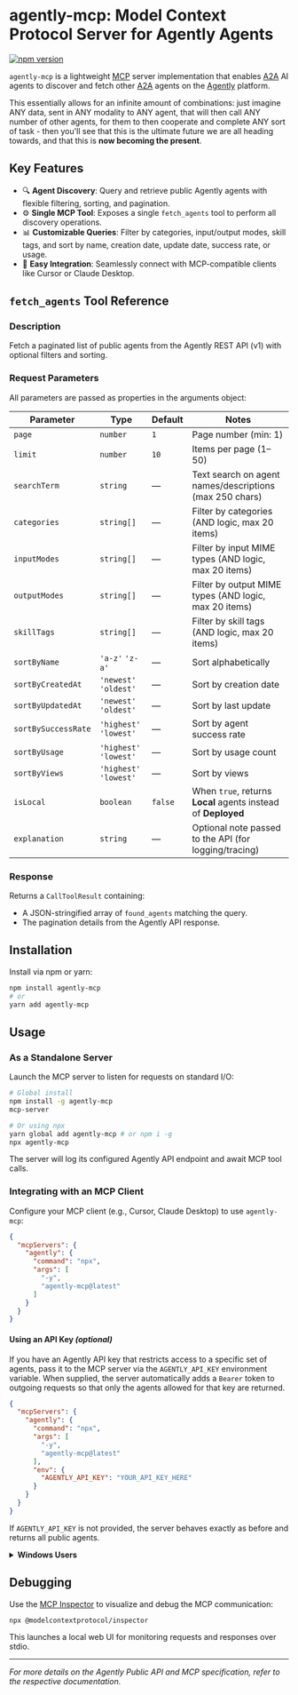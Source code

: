 # agently-mcp: Model Context Protocol Server for Agently Agents

[![npm version](https://badge.fury.io/js/agently-mcp.svg)](https://badge.fury.io/js/agently-mcp)

`agently-mcp` is a lightweight [MCP](https://github.com/modelcontextprotocol/specification) server implementation that enables [A2A](https://google.github.io/A2A/) AI agents to discover and fetch other [A2A](https://google.github.io/A2A/) agents on the [Agently](https://agently.gg) platform. 


This essentially allows for an infinite amount of combinations: just imagine ANY data, sent in ANY modality to ANY agent, that will then call ANY number of other agents, for them to then cooperate and complete ANY sort of task - then you'll see that this is the ultimate future we are all heading towards, and that this is **now becoming the present**.

## Key Features

* 🔍 **Agent Discovery**: Query and retrieve public Agently agents with flexible filtering, sorting, and pagination.
* ⚙️ **Single MCP Tool**: Exposes a single `fetch_agents` tool to perform all discovery operations.
* 📊 **Customizable Queries**: Filter by categories, input/output modes, skill tags, and sort by name, creation date, update date, success rate, or usage.
* 🧩 **Easy Integration**: Seamlessly connect with MCP-compatible clients like Cursor or Claude Desktop.

## `fetch_agents` Tool Reference

### Description

Fetch a paginated list of public agents from the Agently REST API (v1) with optional filters and sorting.

### Request Parameters

All parameters are passed as properties in the arguments object:

| Parameter           | Type                      | Default | Notes                                                   |
| ------------------- | ------------------------- | ------- | ------------------------------------------------------- |
| `page`              | `number`                  | `1`     | Page number (min: 1)                                    |
| `limit`             | `number`                  | `10`    | Items per page (1–50)                                   |
| `searchTerm`        | `string`                  | —       | Text search on agent names/descriptions (max 250 chars) |
| `categories`        | `string[]`                | —       | Filter by categories (AND logic, max 20 items)          |
| `inputModes`        | `string[]`                | —       | Filter by input MIME types (AND logic, max 20 items)    |
| `outputModes`       | `string[]`                | —       | Filter by output MIME types (AND logic, max 20 items)   |
| `skillTags`         | `string[]`                | —       | Filter by skill tags (AND logic, max 20 items)          |
| `sortByName`        | `'a-z'` `'z-a'`        | —       | Sort alphabetically                                     |
| `sortByCreatedAt`   | `'newest'` `'oldest'`  | —       | Sort by creation date                                   |
| `sortByUpdatedAt`   | `'newest'` `'oldest'`  | —       | Sort by last update                                     |
| `sortBySuccessRate` | `'highest'` `'lowest'` | —       | Sort by agent success rate                              |
| `sortByUsage`       | `'highest'` `'lowest'` | —       | Sort by usage count                                     |
| `sortByViews`       | `'highest'` `'lowest'` | —       | Sort by views                                           |
| `isLocal`           | `boolean`                | `false` | When `true`, returns **Local** agents instead of **Deployed** |
| `explanation`       | `string`                  | —       | Optional note passed to the API (for logging/tracing)   |

### Response

Returns a `CallToolResult` containing:

* A JSON-stringified array of `found_agents` matching the query.
* The pagination details from the Agently API response.

## Installation

Install via npm or yarn:

```bash
npm install agently-mcp
# or
yarn add agently-mcp
```

## Usage

### As a Standalone Server

Launch the MCP server to listen for requests on standard I/O:

```bash
# Global install
npm install -g agently-mcp
mcp-server

# Or using npx
yarn global add agently-mcp # or npm i -g
npx agently-mcp
```

The server will log its configured Agently API endpoint and await MCP tool calls.

### Integrating with an MCP Client

Configure your MCP client (e.g., Cursor, Claude Desktop) to use `agently-mcp`:

```json
{
  "mcpServers": {
    "agently": {
      "command": "npx",
      "args": [
        "-y",
        "agently-mcp@latest"
      ]
    }
  }
}
```

#### Using an API Key *(optional)*

If you have an Agently API key that restricts access to a specific set of agents, pass it to the MCP server via the `AGENTLY_API_KEY` environment variable. When supplied, the server automatically adds a `Bearer` token to outgoing requests so that only the agents allowed for that key are returned.

```json
{
  "mcpServers": {
    "agently": {
      "command": "npx",
      "args": [
        "-y",
        "agently-mcp@latest"
      ],
      "env": {
        "AGENTLY_API_KEY": "YOUR_API_KEY_HERE"
      }
    }
  }
}
```

If `AGENTLY_API_KEY` is not provided, the server behaves exactly as before and returns all public agents.

<details>
<summary><strong>Windows Users</strong></summary>
<br>
If you encounter execution issues, wrap the invocation in a `cmd /c` call:

```json
{
  "mcpServers": {
    "agently": {
      "command": "cmd",
      "args": [
        "/c",
        "-y",
        "npx",
        "agently-mcp"
      ]
    }
  }
}
```

</details>

## Debugging

Use the [MCP Inspector](https://github.com/modelcontextprotocol/inspector) to visualize and debug the MCP communication:

```bash
npx @modelcontextprotocol/inspector
```

This launches a local web UI for monitoring requests and responses over stdio.

---

*For more details on the Agently Public API and MCP specification, refer to the respective documentation.*
